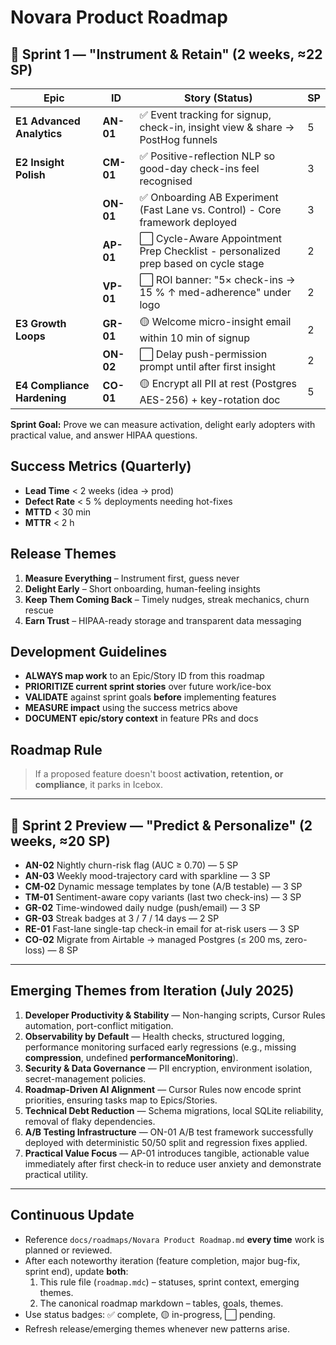 # Novara Product Roadmap

## 🌱 Sprint 1 — "Instrument & Retain" (2 weeks, ≈22 SP)

| Epic | ID | Story (Status) | SP |
|---|----|----|----|
| **E1 Advanced Analytics** | **AN-01** | ✅ Event tracking for signup, check-in, insight view & share → PostHog funnels | 5 |
| **E2 Insight Polish** | **CM-01** | ✅ Positive-reflection NLP so good-day check-ins feel recognised | 3 |
|  | **ON-01** | ✅ Onboarding AB Experiment (Fast Lane vs. Control) - Core framework deployed | 3 |
|  | **AP-01** | ⬜ Cycle-Aware Appointment Prep Checklist - personalized prep based on cycle stage | 2 |
|  | **VP-01** | ⬜ ROI banner: "5× check-ins → 15 % ↑ med-adherence" under logo | 2 |
| **E3 Growth Loops** | **GR-01** | 🟡 Welcome micro-insight email within 10 min of signup | 2 |
|  | **ON-02** | ⬜ Delay push-permission prompt until after first insight | 2 |
| **E4 Compliance Hardening** | **CO-01** | 🟡 Encrypt all PII at rest (Postgres AES-256) + key-rotation doc | 5 |

**Sprint Goal:** Prove we can measure activation, delight early adopters with practical value, and answer HIPAA questions.

## Success Metrics (Quarterly)
- **Lead Time** < 2 weeks (idea → prod)
- **Defect Rate** < 5 % deployments needing hot-fixes
- **MTTD** < 30 min
- **MTTR** < 2 h

## Release Themes
1. **Measure Everything** – Instrument first, guess never
2. **Delight Early** – Short onboarding, human-feeling insights
3. **Keep Them Coming Back** – Timely nudges, streak mechanics, churn rescue
4. **Earn Trust** – HIPAA-ready storage and transparent data messaging

## Development Guidelines
- **ALWAYS map work** to an Epic/Story ID from this roadmap
- **PRIORITIZE current sprint stories** over future work/ice-box
- **VALIDATE** against sprint goals **before** implementing features
- **MEASURE impact** using the success metrics above
- **DOCUMENT epic/story context** in feature PRs and docs

## Roadmap Rule
> If a proposed feature doesn't boost **activation, retention, or compliance**, it parks in Icebox.

---

## 🚀 Sprint 2 Preview — "Predict & Personalize" (2 weeks, ≈20 SP)
- **AN-02** Nightly churn-risk flag (AUC ≥ 0.70) — 5 SP
- **AN-03** Weekly mood-trajectory card with sparkline — 3 SP
- **CM-02** Dynamic message templates by tone (A/B testable) — 3 SP
- **TM-01** Sentiment-aware copy variants (last two check-ins) — 3 SP
- **GR-02** Time-windowed daily nudge (push/email) — 3 SP
- **GR-03** Streak badges at 3 / 7 / 14 days — 2 SP
- **RE-01** Fast-lane single-tap check-in email for at-risk users — 3 SP
- **CO-02** Migrate from Airtable → managed Postgres (≤ 200 ms, zero-loss) — 8 SP

---

## Emerging Themes from Iteration (July 2025)
1. **Developer Productivity & Stability** — Non-hanging scripts, Cursor Rules automation, port-conflict mitigation.
2. **Observability by Default** — Health checks, structured logging, performance monitoring surfaced early regressions (e.g., missing **compression**, undefined **performanceMonitoring**).
3. **Security & Data Governance** — PII encryption, environment isolation, secret-management policies.
4. **Roadmap-Driven AI Alignment** — Cursor Rules now encode sprint priorities, ensuring tasks map to Epics/Stories.
5. **Technical Debt Reduction** — Schema migrations, local SQLite reliability, removal of flaky dependencies.
6. **A/B Testing Infrastructure** — ON-01 A/B test framework successfully deployed with deterministic 50/50 split and regression fixes applied.
7. **Practical Value Focus** — AP-01 introduces tangible, actionable value immediately after first check-in to reduce user anxiety and demonstrate practical utility.

---

## Continuous Update
- Reference `docs/roadmaps/Novara Product Roadmap.md` **every time** work is planned or reviewed.
- After each noteworthy iteration (feature completion, major bug-fix, sprint end), update **both**:
  1. This rule file (`roadmap.mdc`) – statuses, sprint context, emerging themes.
  2. The canonical roadmap markdown – tables, goals, themes.
- Use status badges: ✅ complete, 🟡 in-progress, ⬜ pending.
- Refresh release/emerging themes whenever new patterns arise.